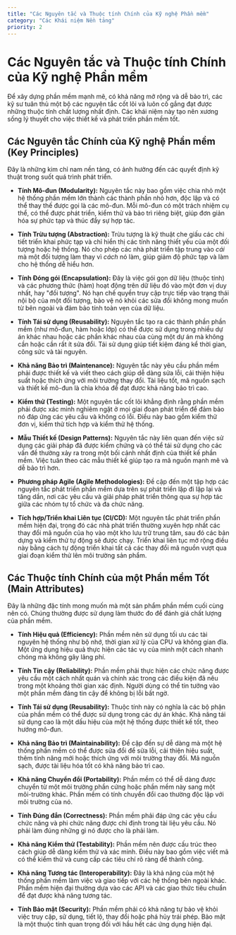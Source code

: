 ```yaml
---
title: "Các Nguyên tắc và Thuộc tính Chính của Kỹ nghệ Phần mềm"
category: "Các Khái niệm Nền tảng"
priority: 2
---
```


# Các Nguyên tắc và Thuộc tính Chính của Kỹ nghệ Phần mềm

Để xây dựng phần mềm mạnh mẽ, có khả năng mở rộng và dễ bảo trì, các kỹ sư tuân thủ một bộ các nguyên tắc cốt lõi và luôn cố gắng đạt được những thuộc tính chất lượng nhất định. Các khái niệm này tạo nên xương sống lý thuyết cho việc thiết kế và phát triển phần mềm tốt.

## Các Nguyên tắc Chính của Kỹ nghệ Phần mềm (Key Principles)

Đây là những kim chỉ nam nền tảng, có ảnh hưởng đến các quyết định kỹ thuật trong suốt quá trình phát triển.

- **Tính Mô-đun (Modularity):** Nguyên tắc này bao gồm việc chia nhỏ một hệ thống phần mềm lớn thành các thành phần nhỏ hơn, độc lập và có thể thay thế được gọi là các mô-đun. Mỗi mô-đun có một trách nhiệm cụ thể, có thể được phát triển, kiểm thử và bảo trì riêng biệt, giúp đơn giản hóa sự phức tạp và thúc đẩy sự hợp tác.

- **Tính Trừu tượng (Abstraction):** Trừu tượng là kỹ thuật che giấu các chi tiết triển khai phức tạp và chỉ hiển thị các tính năng thiết yếu của một đối tượng hoặc hệ thống. Nó cho phép các nhà phát triển tập trung vào _cái_ mà một đối tượng làm thay vì _cách_ nó làm, giúp giảm độ phức tạp và làm cho hệ thống dễ hiểu hơn.

- **Tính Đóng gói (Encapsulation):** Đây là việc gói gọn dữ liệu (thuộc tính) và các phương thức (hàm) hoạt động trên dữ liệu đó vào một đơn vị duy nhất, hay "đối tượng". Nó hạn chế quyền truy cập trực tiếp vào trạng thái nội bộ của một đối tượng, bảo vệ nó khỏi các sửa đổi không mong muốn từ bên ngoài và đảm bảo tính toàn vẹn của dữ liệu.

- **Tính Tái sử dụng (Reusability):** Nguyên tắc tạo ra các thành phần phần mềm (như mô-đun, hàm hoặc lớp) có thể được sử dụng trong nhiều dự án khác nhau hoặc các phần khác nhau của cùng một dự án mà không cần hoặc cần rất ít sửa đổi. Tái sử dụng giúp tiết kiệm đáng kể thời gian, công sức và tài nguyên.

- **Khả năng Bảo trì (Maintenance):** Nguyên tắc này yêu cầu phần mềm phải được thiết kế và viết theo cách giúp dễ dàng sửa lỗi, cải thiện hiệu suất hoặc thích ứng với môi trường thay đổi. Tài liệu tốt, mã nguồn sạch và thiết kế mô-đun là chìa khóa để đạt được khả năng bảo trì cao.

- **Kiểm thử (Testing):** Một nguyên tắc cốt lõi khẳng định rằng phần mềm phải được xác minh nghiêm ngặt ở mọi giai đoạn phát triển để đảm bảo nó đáp ứng các yêu cầu và không có lỗi. Điều này bao gồm kiểm thử đơn vị, kiểm thử tích hợp và kiểm thử hệ thống.

- **Mẫu Thiết kế (Design Patterns):** Nguyên tắc này liên quan đến việc sử dụng các giải pháp đã được kiểm chứng và có thể tái sử dụng cho các vấn đề thường xảy ra trong một bối cảnh nhất định của thiết kế phần mềm. Việc tuân theo các mẫu thiết kế giúp tạo ra mã nguồn mạnh mẽ và dễ bảo trì hơn.

- **Phương pháp Agile (Agile Methodologies):** Đề cập đến một tập hợp các nguyên tắc phát triển phần mềm dựa trên sự phát triển lặp đi lặp lại và tăng dần, nơi các yêu cầu và giải pháp phát triển thông qua sự hợp tác giữa các nhóm tự tổ chức và đa chức năng.

- **Tích hợp/Triển khai Liên tục (CI/CD):** Một nguyên tắc phát triển phần mềm hiện đại, trong đó các nhà phát triển thường xuyên hợp nhất các thay đổi mã nguồn của họ vào một kho lưu trữ trung tâm, sau đó các bản dựng và kiểm thử tự động sẽ được chạy. Triển khai liên tục mở rộng điều này bằng cách tự động triển khai tất cả các thay đổi mã nguồn vượt qua giai đoạn kiểm thử lên môi trường sản phẩm.

## Các Thuộc tính Chính của một Phần mềm Tốt (Main Attributes)

Đây là những đặc tính mong muốn mà một sản phẩm phần mềm cuối cùng nên có. Chúng thường được sử dụng làm thước đo để đánh giá chất lượng của phần mềm.

- **Tính Hiệu quả (Efficiency):** Phần mềm nên sử dụng tối ưu các tài nguyên hệ thống như bộ nhớ, thời gian xử lý của CPU và không gian đĩa. Một ứng dụng hiệu quả thực hiện các tác vụ của mình một cách nhanh chóng mà không gây lãng phí.

- **Tính Tin cậy (Reliability):** Phần mềm phải thực hiện các chức năng được yêu cầu một cách nhất quán và chính xác trong các điều kiện đã nêu trong một khoảng thời gian xác định. Người dùng có thể tin tưởng vào một phần mềm đáng tin cậy để không bị lỗi bất ngờ.

- **Tính Tái sử dụng (Reusability):** Thuộc tính này có nghĩa là các bộ phận của phần mềm có thể được sử dụng trong các dự án khác. Khả năng tái sử dụng cao là một dấu hiệu của một hệ thống được thiết kế tốt, theo hướng mô-đun.

- **Khả năng Bảo trì (Maintainability):** Đề cập đến sự dễ dàng mà một hệ thống phần mềm có thể được sửa đổi để sửa lỗi, cải thiện hiệu suất, thêm tính năng mới hoặc thích ứng với môi trường thay đổi. Mã nguồn sạch, được tài liệu hóa tốt có khả năng bảo trì cao.

- **Khả năng Chuyển đổi (Portability):** Phần mềm có thể dễ dàng được chuyển từ một môi trường phần cứng hoặc phần mềm này sang một môi-trường khác. Phần mềm có tính chuyển đổi cao thường độc lập với môi trường của nó.

- **Tính Đúng đắn (Correctness):** Phần mềm phải đáp ứng các yêu cầu chức năng và phi chức năng được chỉ định trong tài liệu yêu cầu. Nó phải làm đúng những gì nó được cho là phải làm.

- **Khả năng Kiểm thử (Testability):** Phần mềm nên được cấu trúc theo cách giúp dễ dàng kiểm thử và xác minh. Điều này bao gồm việc viết mã có thể kiểm thử và cung cấp các tiêu chí rõ ràng để thành công.

- **Khả năng Tương tác (Interoperability):** Đây là khả năng của một hệ thống phần mềm làm việc và giao tiếp với các hệ thống bên ngoài khác. Phần mềm hiện đại thường dựa vào các API và các giao thức tiêu chuẩn để đạt được khả năng tương tác.

- **Tính Bảo mật (Security):** Phần mềm phải có khả năng tự bảo vệ khỏi việc truy cập, sử dụng, tiết lộ, thay đổi hoặc phá hủy trái phép. Bảo mật là một thuộc tính quan trọng đối với hầu hết các ứng dụng hiện đại.
